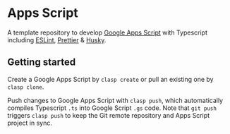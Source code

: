 # Apps Script

A template repository to develop [Google Apps Script](https://developers.google.com/apps-script) with Typescript including [ESLint](https://eslint.org/), [Prettier](https://prettier.io/) & [Husky](https://typicode.github.io/husky/#/).

## Getting started

Create a Google Apps Script by `clasp create` or pull an existing one by `clasp clone`.

Push changes to Google Apps Script with `clasp push`, which automatically compiles Typescript `.ts` into Google Script `.gs` code. Note that `git push` triggers `clasp push` to keep the Git remote repository and Apps Script project in sync.
